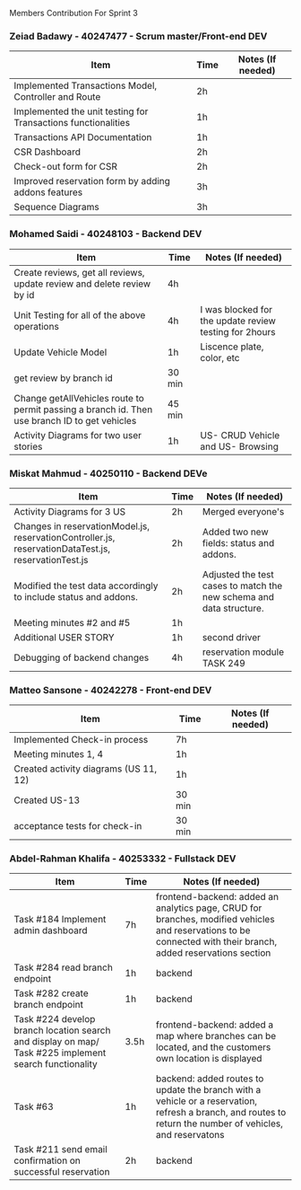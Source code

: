 Members Contribution For Sprint 3

### Zeiad Badawy - 40247477 - Scrum master/Front-end DEV
| Item                        | Time      | Notes (If needed)                                               |
|-----------------------------|-----------|-----------------------------------------------------------------|
|  Implemented Transactions Model, Controller and Route                           |    2h       |                                                                 |
|           Implemented the unit testing for Transactions functionalities                  |    1h       |                                                                 |
|           Transactions API Documentation                  |      1h     |                                                                 |
|             CSR Dashboard                |      2h     |                                                                 |
|            Check-out form for CSR                 |    2h       |                                                                 |
|         Improved reservation form by adding addons features         |     3h      |                                                                 |
|         Sequence Diagrams         |     3h      |                                                                 |


### Mohamed Saidi - 40248103 - Backend DEV
| Item                        | Time      | Notes (If needed)                                               |
|-----------------------------|-----------|-----------------------------------------------------------------|
| Create reviews, get all reviews, update review and delete review by id                           |    4h        |                                                                 |
|  Unit Testing for all of the above operations                            |  4h          |  I was blocked for the update review testing for 2hours                                                               |
|  Update Vehicle Model                          |   1h        |              Liscence plate, color, etc                                                   | 
|   get review by branch id                          | 30 min          |                                                                 |
|   Change getAllVehicles route to permit passing a branch id. Then use branch ID to get vehicles|   45 min        |                                                                 |
|  Activity Diagrams for two user stories                           |     1h      |           US- CRUD Vehicle and US- Browsing                                                      |




### Miskat Mahmud - 40250110 - Backend DEVe
| Item                        | Time      | Notes (If needed)                                               |
|-----------------------------|-----------|-----------------------------------------------------------------|
| Activity Diagrams for 3 US                           | 2h           |  Merged everyone's                  |
|     Changes in reservationModel.js, reservationController.js, reservationDataTest.js, reservationTest.js                        |  2h        |                                                           Added two new fields: status and addons.      |
| Modified the test data accordingly to include status and addons.                   | 2h           |  Adjusted the test cases to match the new schema and data structure.                  |
| Meeting minutes #2 and #5                      | 1h           |               |
| Additional USER STORY                     | 1h           |       second driver        |
|Debugging of backend changes                   | 4h           |      reservation module TASK 249      |



### Matteo Sansone - 40242278 - Front-end DEV
| Item                        | Time      | Notes (If needed)                                               |
|-----------------------------|-----------|-----------------------------------------------------------------|
| Implemented Check-in process    |     7h    |                                                                 |
| Meeting minutes 1, 4        |   1h  |                                                                 |
| Created activity diagrams (US 11, 12)|    1h     |                                                                 |
| Created US-13    |     30 min      |                                                                 |
| acceptance tests for check-in    |     30 min     |                                                                 |



### Abdel-Rahman Khalifa - 40253332 - Fullstack DEV
| Item                        | Time      | Notes (If needed)                                               |
|-----------------------------|-----------|-----------------------------------------------------------------|
|Task #184 Implement admin dashboard| 7h | frontend-backend: added an analytics page, CRUD for branches, modified vehicles and reservations to be connected with their branch, added reservations section|
|Task #284 read branch endpoint |  1h  |   backend |
| Task #282 create branch endpoint | 1h | backend |
| Task #224 develop branch location search and display on map/ Task #225 implement search functionality | 3.5h | frontend-backend: added a map where branches can be located, and the customers own location is displayed |
| Task #63 | 1h | backend: added routes to update the branch with a vehicle or a reservation, refresh a branch, and routes to return the number of vehicles, and reservatons |
| Task #211 send email confirmation on successful reservation | 2h | backend |

